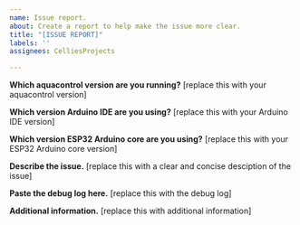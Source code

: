 ```yaml
---
name: Issue report.
about: Create a report to help make the issue more clear.
title: "[ISSUE REPORT]"
labels: ''
assignees: CelliesProjects

---
```


**Which aquacontrol version are you running?**
[replace this with your aquacontrol version]

**Which version Arduino IDE are you using?**
[replace this with your Arduino IDE version]

**Which version ESP32 Arduino core are you using?**
[replace this with your ESP32 Arduino core version]

**Describe the issue.**
[replace this with a clear and concise desciption of the issue]

**Paste the debug log here.**
[replace this with the debug log]

**Additional information.**
[replace this with additional information]
